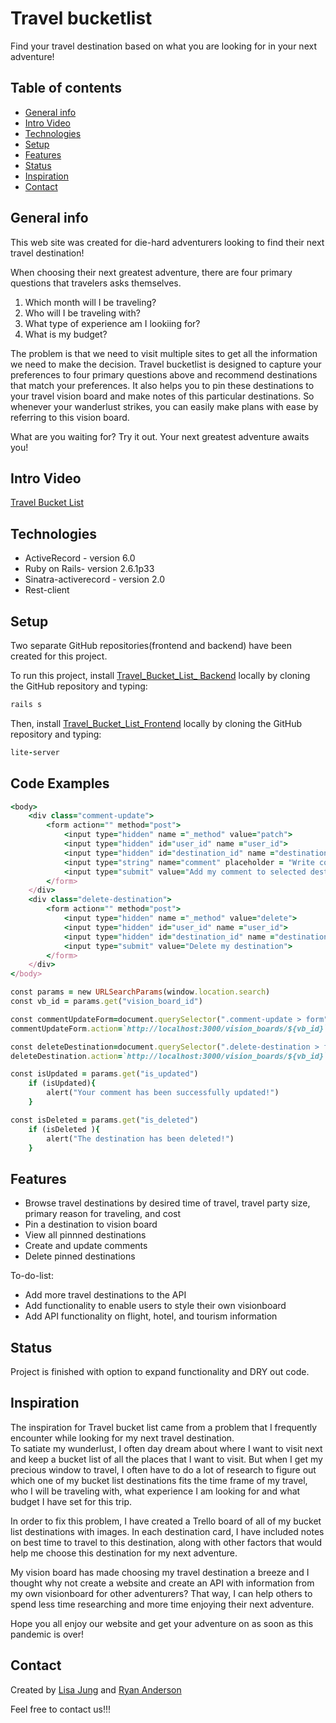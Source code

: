 # Travel bucketlist
Find your travel destination based on what you are looking for in your next adventure!

## Table of contents
* [General info](#general-info)
* [Intro Video](#intro-video)
* [Technologies](#technologies)
* [Setup](#setup)
* [Features](#features)
* [Status](#status)
* [Inspiration](#inspiration)
* [Contact](#contact)

## General info
This web site was created for die-hard adventurers looking to find their next travel destination! 

When choosing their next greatest adventure, there are four primary questions that travelers asks themselves.
1. Which month will I be traveling? 
2. Who will I be traveling with? 
3. What type of experience am I lookiing for? 
4. What is my budget?

The problem is that we need to visit multiple sites to get all the information we need to make the decision. 
Travel bucketlist is designed to capture your preferences to four primary questions above and recommend destinations that match your preferences.
It also helps you to pin these destinations to your travel vision board and make notes of this particular destinations. So whenever your wanderlust strikes, you can easily  make plans with ease by referring to this vision board. 

What are you waiting for? Try it out. Your next greatest adventure awaits you!

## Intro Video
[Travel Bucket List]()

## Technologies
* ActiveRecord - version 6.0
* Ruby on Rails- version 2.6.1p33
* Sinatra-activerecord - version 2.0
* Rest-client 

## Setup
Two separate GitHub repositories(frontend and backend) have been created for this project.

To run this project, install [Travel_Bucket_List_ Backend](https://github.com/LisaHJung/Travel_Bucket_List_Backend) locally by cloning the GitHub repository and typing:
```ruby
rails s
```
Then, install [Travel_Bucket_List_Frontend](https://github.com/LisaHJung/Travel_Bucket_List_Frontend) locally by cloning the GitHub repository and typing:
```ruby
lite-server
```

## Code Examples
```ruby
<body>
    <div class="comment-update">
        <form action="" method="post">
            <input type="hidden" name ="_method" value="patch">
            <input type="hidden" id="user_id" name ="user_id">
            <input type="hidden" id="destination_id" name ="destination_id">
            <input type="string" name="comment" placeholder = "Write comment here">
            <input type="submit" value="Add my comment to selected destination">
        </form>
    </div>
    <div class="delete-destination">
        <form action="" method="post">
            <input type="hidden" name ="_method" value="delete">
            <input type="hidden" id="user_id" name ="user_id">
            <input type="hidden" id="destination_id" name ="destination_id">
            <input type="submit" value="Delete my destination">
        </form>
    </div>
</body>
```

```ruby
const params = new URLSearchParams(window.location.search)
const vb_id = params.get("vision_board_id")

const commentUpdateForm=document.querySelector(".comment-update > form")
commentUpdateForm.action=`http://localhost:3000/vision_boards/${vb_id}`

const deleteDestination=document.querySelector(".delete-destination > form")
deleteDestination.action=`http://localhost:3000/vision_boards/${vb_id}`

const isUpdated = params.get("is_updated")
    if (isUpdated){
        alert("Your comment has been successfully updated!")
    }

const isDeleted = params.get("is_deleted")
    if (isDeleted ){
        alert("The destination has been deleted!")
    }
```

## Features
* Browse travel destinations by desired time of travel, travel party size, primary reason for traveling, and cost
* Pin a destination to vision board
* View all pinnned destinations
* Create and update comments
* Delete pinned destinations

To-do-list:
* Add more travel destinations to the API 
* Add functionality to enable users to style their own visionboard
* Add API functionality on flight, hotel, and tourism information

## Status
Project is finished with option to expand functionality and DRY out code. 

## Inspiration
The inspiration for Travel bucket list came from a problem that I frequently encounter while looking for my next travel destination.  
To satiate my wunderlust, I often day dream about where I want to visit next and keep a bucket list of all the places that I want to visit. 
But when I get my precious window to travel, I often have to do a lot of research to figure out which one of my bucket list destinations fits the time frame of my travel, who I will be traveling with, what experience I am looking for and what budget I have set for this trip. 

In order to fix this problem, I have created a Trello board of all of my bucket list destinations with images. In each destination card, I have included notes on best time to travel to this destination, along with other factors that would help me choose this destination for my next adventure. 

My vision board has made choosing my travel destination a breeze and I thought why not create a website and create an API with information from my own visionboard for other adventurers? That way, I can help others to spend less time researching and more time enjoying their next adventure.

Hope you all enjoy our website and get your adventure on as soon as this pandemic is over!


## Contact
Created by [Lisa Jung](https://www.linkedin.com/in/lisa-jung-23304b53/) and [Ryan Anderson]()

Feel free to contact us!!! 

